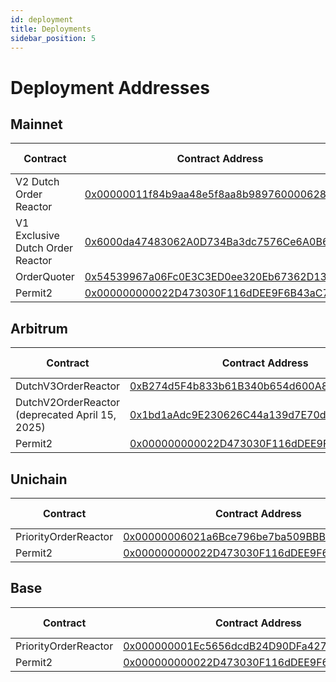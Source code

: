 ```yaml
---
id: deployment
title: Deployments
sidebar_position: 5
---
```

# Deployment Addresses

## Mainnet

| Contract | Contract Address | Source Code | Example Filler Implementation |
|-----------|------------------|----------------------|------------------------------|
| V2 Dutch Order Reactor | [0x00000011f84b9aa48e5f8aa8b9897600006289be](https://etherscan.io/address/0x00000011f84b9aa48e5f8aa8b9897600006289be) | [V2DutchOrderReactor](https://github.com/Uniswap/UniswapX/blob/main/src/reactors/V2DutchOrderReactor.sol) | [uniswapx_strategy](https://github.com/Uniswap/uniswapx-artemis/blob/main/src/strategies/uniswapx_strategy.rs)
| V1 Exclusive Dutch Order Reactor | [0x6000da47483062A0D734Ba3dc7576Ce6A0B645C4](https://etherscan.io/address/0x6000da47483062A0D734Ba3dc7576Ce6A0B645C4) | [ExclusiveDutchOrderReactor](https://github.com/Uniswap/UniswapX/blob/v1.0.0/src/reactors/ExclusiveDutchOrderReactor.sol) |
| OrderQuoter| [0x54539967a06Fc0E3C3ED0ee320Eb67362D13C5fF](https://etherscan.io/address/0x54539967a06Fc0E3C3ED0ee320Eb67362D13C5fF) | [OrderQuoter](https://github.com/Uniswap/UniswapX/blob/v1.0.0/src/OrderQuoter.sol)| N/A |
| Permit2| [0x000000000022D473030F116dDEE9F6B43aC78BA3](https://etherscan.io/address/0x000000000022D473030F116dDEE9F6B43aC78BA3) | [Permit2](https://github.com/Uniswap/permit2)| N/A|

## Arbitrum

| Contract | Contract Address | Source Code | Example Filler Implementation |
|-----------|------------------|----------------------|------------------------------|
| DutchV3OrderReactor | [0xB274d5F4b833b61B340b654d600A864fB604a87c](https://arbiscan.io/address/0xB274d5F4b833b61B340b654d600A864fB604a87c) | [V3DutchOrderReactor](https://github.com/Uniswap/UniswapX/blob/main/src/reactors/V3DutchOrderReactor.sol) | [dutchv3_strategy](https://github.com/Uniswap/uniswapx-artemis/blob/main/src/strategies/dutchv3_strategy.rs) |
| DutchV2OrderReactor (deprecated April 15, 2025) | [0x1bd1aAdc9E230626C44a139d7E70d842749351eb](https://arbiscan.io/address/0x1bd1aAdc9E230626C44a139d7E70d842749351eb) | [V2DutchOrderReactor](https://github.com/Uniswap/UniswapX/blob/main/src/reactors/V2DutchOrderReactor.sol) | [uniswapx_strategy](https://github.com/Uniswap/uniswapx-artemis/blob/main/src/strategies/uniswapx_strategy.rs) |
| Permit2| [0x000000000022D473030F116dDEE9F6B43aC78BA3](https://arbiscan.io/address/0x000000000022D473030F116dDEE9F6B43aC78BA3) | [Permit2](https://github.com/Uniswap/permit2)| N/A|

## Unichain

| Contract | Contract Address | Source Code | Example Filler Implementation |
|-----------|------------------|----------------------|------------------------------|
| PriorityOrderReactor | [0x00000006021a6Bce796be7ba509BBBA71e956e37](https://uniscan.xyz/address/0x00000006021a6Bce796be7ba509BBBA71e956e37) | [PriorityOrderReactor](https://github.com/Uniswap/UniswapX/blob/main/src/reactors/PriorityOrderReactor.sol) |  [priority_strategy](https://github.com/Uniswap/uniswapx-artemis/blob/main/src/strategies/priority_strategy.rs) |
| Permit2| [0x000000000022D473030F116dDEE9F6B43aC78BA3](https://uniscan.xyz/address/0x000000000022D473030F116dDEE9F6B43aC78BA3) | [Permit2](https://github.com/Uniswap/permit2)| N/A|

## Base

| Contract | Contract Address | Source Code | Example Filler Implementation |
|-----------|------------------|----------------------|------------------------------|
| PriorityOrderReactor  | [0x000000001Ec5656dcdB24D90DFa42742738De729](https://basescan.org/address/0x000000001Ec5656dcdB24D90DFa42742738De729) | [PriorityOrderReactor](https://github.com/Uniswap/UniswapX/blob/main/src/reactors/PriorityOrderReactor.sol) | [priority_strategy](https://github.com/Uniswap/uniswapx-artemis/blob/main/src/strategies/priority_strategy.rs) |
| Permit2| [0x000000000022D473030F116dDEE9F6B43aC78BA3](https://basescan.org/address/0x000000000022D473030F116dDEE9F6B43aC78BA3) | [Permit2](https://github.com/Uniswap/permit2)| N/A|
